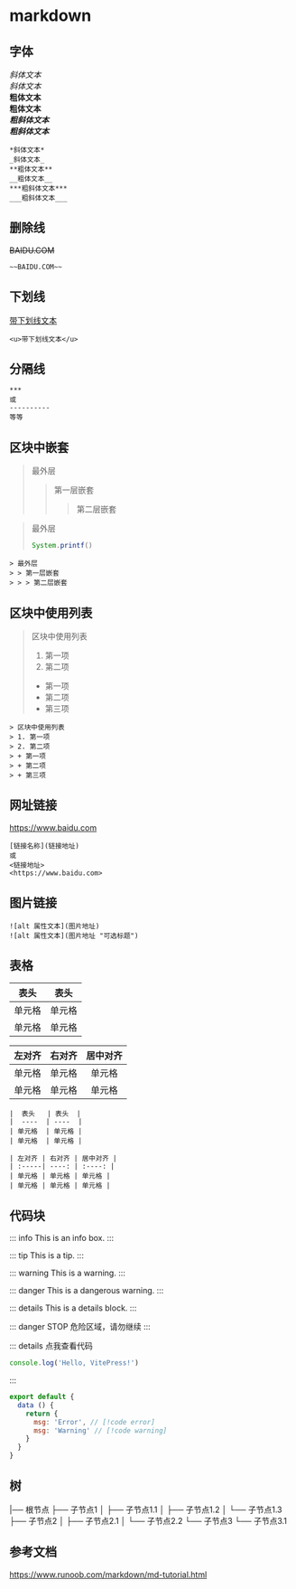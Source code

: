 <!-- ---
outline: deep
--- -->
# markdown

## 字体
*斜体文本*\
_斜体文本_\
**粗体文本**\
__粗体文本__\
***粗斜体文本***\
___粗斜体文本___
```
*斜体文本*
_斜体文本_
**粗体文本**
__粗体文本__
***粗斜体文本***
___粗斜体文本___
```

## 删除线
~~BAIDU.COM~~
```
~~BAIDU.COM~~
```
## 下划线
<u>带下划线文本</u>
```
<u>带下划线文本</u>
```

## 分隔线
```
***
或
----------
等等
```
## 区块中嵌套

> 最外层
> > 第一层嵌套
> > > 第二层嵌套

> 最外层
>```java
>System.printf()
>```
> 
```
> 最外层
> > 第一层嵌套
> > > 第二层嵌套
```

## 区块中使用列表

> 区块中使用列表
> 1. 第一项
> 2. 第二项
> + 第一项
> + 第二项
> + 第三项

```
> 区块中使用列表
> 1. 第一项
> 2. 第二项
> + 第一项
> + 第二项
> + 第三项
```

## 网址链接
<https://www.baidu.com>
```
[链接名称](链接地址)
或
<链接地址>
<https://www.baidu.com>
```

## 图片链接
<!-- ![alt 属性文本](图片地址) -->
<!-- ![alt 属性文本](图片地址 "可选标题") -->
```
![alt 属性文本](图片地址)
![alt 属性文本](图片地址 "可选标题")
```

## 表格
|  表头   | 表头  |
|  ----  | ----  |
| 单元格  | 单元格 |
| 单元格  | 单元格 |

| 左对齐 | 右对齐 | 居中对齐 |
| :-----| ----: | :----: |
| 单元格 | 单元格 | 单元格 |
| 单元格 | 单元格 | 单元格 |

```
|  表头   | 表头  |
|  ----  | ----  |
| 单元格  | 单元格 |
| 单元格  | 单元格 |

| 左对齐 | 右对齐 | 居中对齐 |
| :-----| ----: | :----: |
| 单元格 | 单元格 | 单元格 |
| 单元格 | 单元格 | 单元格 |
```

## 代码块
::: info
This is an info box.
:::

::: tip
This is a tip.
:::

::: warning
This is a warning.
:::

::: danger
This is a dangerous warning.
:::

::: details
This is a details block.
:::

::: danger STOP
危险区域，请勿继续
:::

::: details 点我查看代码
```js
console.log('Hello, VitePress!')
```
:::

```js
export default {
  data () {
    return {
      msg: 'Error', // [!code error]
      msg: 'Warning' // [!code warning]
    }
  }
}
```

## 树
|── 根节点
    ├── 子节点1
    │   ├── 子节点1.1
    │   ├── 子节点1.2
    │   └── 子节点1.3
    ├── 子节点2
    │   ├── 子节点2.1
    │   └── 子节点2.2
    └── 子节点3
        └── 子节点3.1


## 参考文档
<https://www.runoob.com/markdown/md-tutorial.html>
